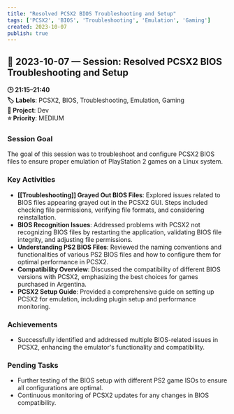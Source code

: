 ```yaml
---
title: "Resolved PCSX2 BIOS Troubleshooting and Setup"
tags: ['PCSX2', 'BIOS', 'Troubleshooting', 'Emulation', 'Gaming']
created: 2023-10-07
publish: true
---
```


## 📅 2023-10-07 — Session: Resolved PCSX2 BIOS Troubleshooting and Setup

**🕒 21:15–21:40**  
**🏷️ Labels**: PCSX2, BIOS, Troubleshooting, Emulation, Gaming  
**📂 Project**: Dev  
**⭐ Priority**: MEDIUM  


### Session Goal
The goal of this session was to troubleshoot and configure PCSX2 BIOS files to ensure proper emulation of PlayStation 2 games on a Linux system.

### Key Activities
- **[[Troubleshooting]] Grayed Out BIOS Files**: Explored issues related to BIOS files appearing grayed out in the PCSX2 GUI. Steps included checking file permissions, verifying file formats, and considering reinstallation.
- **BIOS Recognition Issues**: Addressed problems with PCSX2 not recognizing BIOS files by restarting the application, validating BIOS file integrity, and adjusting file permissions.
- **Understanding PS2 BIOS Files**: Reviewed the naming conventions and functionalities of various PS2 BIOS files and how to configure them for optimal performance in PCSX2.
- **Compatibility Overview**: Discussed the compatibility of different BIOS versions with PCSX2, emphasizing the best choices for games purchased in Argentina.
- **PCSX2 Setup Guide**: Provided a comprehensive guide on setting up PCSX2 for emulation, including plugin setup and performance monitoring.

### Achievements
- Successfully identified and addressed multiple BIOS-related issues in PCSX2, enhancing the emulator's functionality and compatibility.

### Pending Tasks
- Further testing of the BIOS setup with different PS2 game ISOs to ensure all configurations are optimal.
- Continuous monitoring of PCSX2 updates for any changes in BIOS compatibility.
